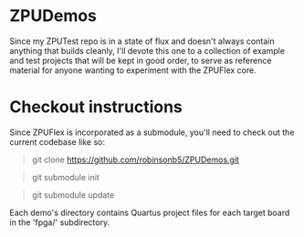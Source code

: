 ZPUDemos
========

Since my ZPUTest repo is in a state of flux and doesn't always contain
anything that builds cleanly, I'll devote this one to a collection of
example and test projects that will be kept in good order, to serve
as reference material for anyone wanting to experiment with the ZPUFlex
core.

Checkout instructions
=====================

Since ZPUFlex is incorporated as a submodule, you'll need to check out
the current codebase like so:

> git clone https://github.com/robinsonb5/ZPUDemos.git

> git submodule init

> git submodule update

Each demo's directory contains Quartus project files for each target board
in the 'fpga/<target board>' subdirectory.

